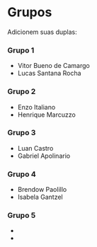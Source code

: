 # Grupos

Adicionem suas duplas:

### Grupo 1
* Vitor Bueno de Camargo
* Lucas Santana Rocha

### Grupo 2
* Enzo Italiano
* Henrique Marcuzzo

### Grupo 3
* Luan Castro
* Gabriel Apolinario

### Grupo 4
* Brendow Paolillo
* Isabela Gantzel

### Grupo 5
*
*
